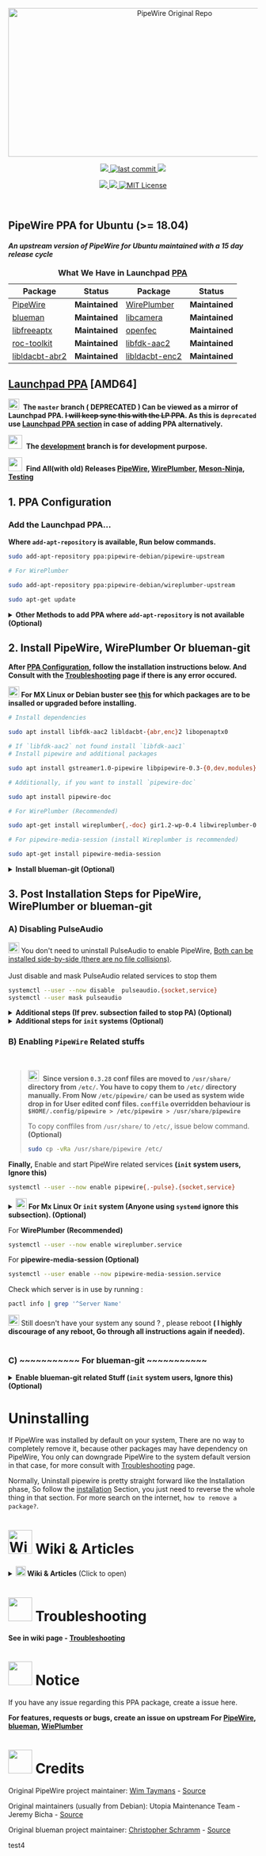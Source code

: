 <!-- PipeWire-Debian-->

<p align="center">
  <a href="https://gitlab.freedesktop.org/pipewire/pipewire">
    <img alt="PipeWire Original Repo" src="https://raw.githubusercontent.com/wiki/pipewire-debian/pipewire-debian/images/logo/PipeWire_logo.png" width="656" height="300">
  </a>
</p>

<p align="center">
  <!-- Maintained -->
  <a href="https://github.com/pipewire-debian/pipewire-debian/">
    <img src="https://img.shields.io/website?down_message=Yes&label=Maintained&logo=GITHUB&up_message=Yes&url=https%3A%2F%2Fgithub.com%2Fpipewire-debian%2Fpipewire-debian">
  </a>
  <!-- Last commit on dev -->
  <a href="https://github.com/pipewire-debian/pipewire-debian/tree/development">
    <!-- <img src="https://img.shields.io/github/last-commit/pipewire-debian/pipewire-debian/development?color=%23ffA000&label=Last%20commit%20on%20Development&logo=GITHUB&style=plastic"> -->
    <img src="https://img.shields.io/github/last-commit/pipewire-debian/pipewire-debian/development?label=Last%20Commit%20%3A%20&logo=github" alt="last commit">
  </a>
  <!-- Last commit on master -->
  <!--
  <img src="https://img.shields.io/github/last-commit/pipewire-debian/pipewire-debian/master?color=%23ffA000&label=master&logo=GITHUB&style=plastic">
  -->
  <!-- Packager -->
  <a href="https://github.com/souravdas142/">
    <img src="https://img.shields.io/website?down_message=Sourav%20Das&label=Packager&logo=GITHUB&up_message=Sourav%20Das&url=https%3A%2F%2Fgithub.com%2Fsouravdas142">
  </a>
</p>

<p align="center">
  <!-- Website status -->
  <a href="https://pipewire-debian.github.io/pipewire-debian/">
    <img src="https://img.shields.io/website?label=Git%20Website&logo=GITHUB&url=https%3A%2F%2Fpipewire-debian.github.io%2Fpipewire-debian%2F">
  </a>
  <!-- PPA -->
  <a href="https://launchpad.net/~pipewire-debian/+archive/ubuntu/pipewire-upstream">
    <img src="https://img.shields.io/github/v/tag/pipewire-debian/pipewire-debian?label=LP%20PipeWire%20PPA&logo=Ubuntu">
  </a>
  <!-- Project License -->
  <a href="https://choosealicense.com/licenses/mit/">
    <img alt="MIT License" src="https://img.shields.io/github/license/pipewire-debian/pipewire-debian">
  </a>
</p>

<br>                          
                          
## PipeWire PPA for Ubuntu (>= 18.04)
#### _An upstream version of PipeWire for Ubuntu maintained with a 15 day release cycle_
<!-- commented out
|                                               Link                                               |          Description     |
| :----------------------------------------------------------------------------------------------: | :----------------------: |
|          [Original-PipeWire-Upstream](https://gitlab.freedesktop.org/pipewire/pipewire)          |        **Forked**        |
| [PipeWire-debian-Upstream](https://salsa.debian.org/utopia-team/pipewire/-/tree/debian/0.3.25-1) |        **Forked**        |
|            [Original-blueman-Upstream](https://github.com/blueman-project/blueman)               |        **Forked**        |
|            [blueman-debian-Upstream](https://salsa.debian.org/cschramm/blueman)                  |        **Forked**        |
|                  [libfdk-aac[12]](https://packages.ubuntu.com/hirsute/libfdk-aac2)               |     **Dependencies**     |
|                 [libopenaptx0](https://packages.ubuntu.com/hirsute/libopenaptx0)                 |     **Dependencies**     |
|               [libldacbt-abr2](https://packages.ubuntu.com/hirsute/libldacbt-abr2)               |     **Dependencies**     |
|               [libldacbt-enc2](https://packages.ubuntu.com/hirsute/libldacbt-enc2)               |     **Dependencies**     |



## What We Have

|                                               Package                                            |          Status          |
| :----------------------------------------------------------------------------------------------: | :----------------------: |
|      [PipeWire](https://gitlab.freedesktop.org/pipewire/pipewire)								   |    **Maintained**        |
|      [WirePlumber](https://gitlab.freedesktop.org/pipewire/WirePlumber)     |         **Maintained**          |
|      [blueman](https://github.com/blueman-project/blueman)           |         **Maintained**          |
|      [libcamera](https://git.linuxtv.org/libcamera.git/)        |         **Maintained**          |
|      [libfreeaptx](https://github.com/iamthehorker/libfreeaptx)      |         **Maintained**          |
|      [openfec](https://github.com/roc-streaming/openfec)          |         **Maintained**          |
|      [roc-toolkit](https://github.com/roc-streaming/roc-toolkit)      |         **Maintained**          |
|                  [libfdk-aac[12]](https://packages.ubuntu.com/hirsute/libfdk-aac2)               |     **Dependencies**     |
|               [libldacbt-abr2](https://packages.ubuntu.com/hirsute/libldacbt-abr2)               |     **Dependencies**     |
|               [libldacbt-enc2](https://packages.ubuntu.com/hirsute/libldacbt-enc2)               |     **Dependencies**     |

-->


<table>
  <caption><b>What We Have in Launchpad <a href="https://launchpad.net/~pipewire-debian">PPA</a></b></caption>
  <thead>
    <tr>
      <th align="center"><b>Package</b></th>
      <th align="center"><b>Status</b></th>
      <th align="center"><b>Package</b></th>
      <th align="center"><b>Status</b></th>
    </tr>
  </thead>

  <tbody>
    <tr>
       <td><a href="https://gitlab.freedesktop.org/pipewire/pipewire">PipeWire</a></td>
       <td>							 <b>Maintained</b></td>
       <td><a href="https://gitlab.freedesktop.org/pipewire/wireplumber">WirePlumber</a></td>
       <td>							 <b>Maintained</b></td>
    </tr>
    <tr>
       <td><a href="https://github.com/blueman-project/blueman">blueman</a></td>
       <td>							 <b>Maintained</b></td>
       <td><a href="https://git.linuxtv.org/libcamera.git/">libcamera</a></td>
       <td>							 <b>Maintained</b></td>
    </tr>
    <tr>
       <td><a href="https://github.com/iamthehorker/libfreeaptx">libfreeaptx</a></td>
       <td>							 <b>Maintained</b></td>
       <td><a href="https://github.com/roc-streaming/openfec">openfec</a></td>
       <td>							 <b>Maintained</b></td>
    </tr>
    <tr>
       <td><a href="https://github.com/roc-streaming/roc-toolkit">roc-toolkit</a></td>
       <td>							 <b>Maintained</b></td>
       <td><a href="https://packages.ubuntu.com/hirsute/libfdk-aac2">libfdk-aac2</a></td>
       <td>							 <b>Maintained</b></td>
    </tr>
    <tr>
       <td><a href="https://packages.ubuntu.com/hirsute/libldacbt-abr2">libldacbt-abr2</a></td>
       <td>							 <b>Maintained</b></td>
       <td><a href="https://packages.ubuntu.com/hirsute/libldacbt-enc2">libldacbt-enc2</a></td>
       <td>							 <b>Maintained</b></td>
    </tr>
  </tbody>
</table>




## [Launchpad PPA](https://launchpad.net/~pipewire-debian) [AMD64]

<img src="https://raw.githubusercontent.com/wiki/pipewire-debian/pipewire-debian/images/icons/warning.svg" width=22 height=22>&nbsp; **The `master` branch ( DEPRECATED ) Can be viewed as a mirror of Launchpad PPA. ~~I will keep sync this with the LP PPA~~. As this is `deprecated` use [Launchpad PPA section](#add-the-launchpad-ppa) in case of adding PPA alternatively.** 

<img src="https://raw.githubusercontent.com/wiki/pipewire-debian/pipewire-debian/images/icons/information.svg" width=28 height=28>&nbsp; **The [development](https://github.com/pipewire-debian/pipewire-debian/tree/development) branch is for development purpose.**

<img src="https://raw.githubusercontent.com/wiki/pipewire-debian/pipewire-debian/images/icons/information.svg" width=28 height=28>&nbsp; **Find All(with old) Releases [PipeWire](https://launchpad.net/~pipewire-debian/+archive/ubuntu/pipewire-upstream/+packages?field.name_filter=&field.status_filter=&field.series_filter=), [WirePlumber](https://launchpad.net/~pipewire-debian/+archive/ubuntu/wireplumber-upstream/+packages?field.name_filter=&field.status_filter=&field.series_filter=), [Meson-Ninja](https://launchpad.net/~pipewire-debian/+archive/ubuntu/meson-ninja/+packages?field.name_filter=&field.status_filter=&field.series_filter=), [Testing](https://launchpad.net/~pipewire-debian/+archive/ubuntu/testing/+packages?field.name_filter=&field.status_filter=&field.series_filter=)**                                                     

## 1. PPA Configuration

### Add the Launchpad PPA...       
<!---
<img src="https://raw.githubusercontent.com/wiki/pipewire-debian/pipewire-debian/images/icons/idea_bulb.svg" width=22 height=22> **The recommended & convenient way**
--->

**Where `add-apt-repository` is available, Run below commands.**

```bash
sudo add-apt-repository ppa:pipewire-debian/pipewire-upstream

# For WirePlumber 

sudo add-apt-repository ppa:pipewire-debian/wireplumber-upstream

sudo apt-get update

```

<details markdown=1><summary markdown="span"><strong>Other Methods to add PPA where <code>add-apt-repository</code> is not available (Optional)</strong></summary>
                                                 
<br>                                             
                                                 
<strong>To Manually add The Launchpad PPA, Where <code>add-apt-repository</code> is not available, Or, In case of any special case <br>
Consider this is an example, Do the same for <code>WirePlumber</code> key may or may not be changed here</strong>                              
                                                  

                                                  
```bash
# This PPA can be added to your system manually by running below commands, It creates
# a file under /etc/apt/sources.list.d/ containing  list of mirrors
# To do this, First Download the gpg key from keyservers directly into the trusted set of keys,      
# Run only two commands below.

gpg --keyserver keyserver.ubuntu.com --recv-keys 25088A0359807596
gpg -a --export 25088A0359807596 | sudo apt-key add -

# Or, 

sudo apt-key adv --keyserver keyserver.ubuntu.com --recv-keys 25088A0359807596

# And then run below command to add the mirror list to your system.

echo "deb http://ppa.launchpad.net/pipewire-debian/pipewire-upstream/ubuntu $(lsb_release -cs) main" | sudo tee -a /etc/apt/sources.list.d/pipewire-upstream.list

# For Non ubuntu Debian based Users, Edit `/etc/apt/sources.list.d/pipewire-upstream.list` and change your `distro_code_name` equivalent to any one of ubuntu 
# `distro_code_name`. (For example, MX Linux 19.4 based on Debian buster, And equivalent to `ubuntu 18.04`, so replace `buster` with `bionic` in the mentioned file.)

# The following command is usually not needed unless you want to install debug packages or create deb package from source.

echo "deb-src http://ppa.launchpad.net/pipewire-debian/pipewire-upstream/ubuntu $(lsb_release -cs) main" | sudo tee -a /etc/apt/sources.list.d/pipewire-upstream.list
```
<!---
### ...or the Github PPA  &nbsp; &nbsp; <img src="https://raw.githubusercontent.com/wiki/pipewire-debian/pipewire-debian/images/icons/deprecated.svg" width=138 height=17>

<img src="https://raw.githubusercontent.com/wiki/pipewire-debian/pipewire-debian/images/icons/idea_bulb.svg" width=22 height=22> **Use IFF you have a good reason Or If your distro (other debian based) Can't install from LP PPA.**           

```bash
curl -SsL https://pipewire-debian.github.io/pipewire-debian/ubuntu/KEY.gpg | sudo apt-key add -
sudo curl -SsL -o /etc/apt/sources.list.d/pipewire.list https://pipewire-debian.github.io/pipewire-debian/ubuntu/pipewire.list
sudo apt update

```
-->

</details>

## 2. Install PipeWire, WirePlumber Or blueman-git

**After [PPA Configuration](#1-ppa-configuration), follow the installation instructions below. And Consult with the [Troubleshooting](https://github.com/pipewire-debian/pipewire-debian/wiki/Troubleshooting) page if there is any error occured.**

<img src="https://raw.githubusercontent.com/wiki/pipewire-debian/pipewire-debian/images/icons/idea_bulb.svg" width=22 height=22> **For MX Linux or Debian buster see [this](https://pastebin.com/S5duuECS) for which packages are to be insalled or upgraded before installing.**

```bash
# Install dependencies

sudo apt install libfdk-aac2 libldacbt-{abr,enc}2 libopenaptx0

# If `libfdk-aac2` not found install `libfdk-aac1`
# Install pipewire and additional packages

sudo apt install gstreamer1.0-pipewire libpipewire-0.3-{0,dev,modules} libspa-0.2-{bluetooth,dev,jack,modules} pipewire{,-{audio-client-libraries,pulse,bin,locales,tests}}

# Additionally, if you want to install `pipewire-doc`

sudo apt install pipewire-doc     

# For WirePlumber (Recommended)

sudo apt-get install wireplumber{,-doc} gir1.2-wp-0.4 libwireplumber-0.4-{0,dev}

# For pipewire-media-session (install Wireplumber is recommended)

sudo apt-get install pipewire-media-session

```
<details><summary><strong>Install blueman-git (Optional)</strong></summary>
<br>
<strong>~~~~~~~~~~~ For blueman-git  ~~~~~~~~~~~</strong>

```bash
# Before installing blueman-git, remove and purge any official version of blueman.        

sudo apt-get remove --purge blueman && sudo rm -f /var/lib/blueman/network.state

# Then, to install issue below command.

sudo apt-get install blueman-git         
```   
</details>
    
## 3. Post Installation Steps for PipeWire, WirePlumber or blueman-git        

### A) Disabling PulseAudio

<img src="https://raw.githubusercontent.com/wiki/pipewire-debian/pipewire-debian/images/icons/idea_bulb.svg" width=22 height=22> You don't need to uninstall PulseAudio to enable PipeWire, <a href="https://gitlab.freedesktop.org/pipewire/pipewire/-/issues/2058#note_1228129">Both can be installed side-by-side (there are no file collisions)</a>. <br> <br> Just disable and mask PulseAudio related services to stop them                            
```bash
systemctl --user --now disable  pulseaudio.{socket,service}
systemctl --user mask pulseaudio        
```
<details><summary><strong>Additional steps (If prev. subsection failed to stop PA)  (Optional)</strong></summary>
<br>         

```bash        
# You need to tell Pulseaudio not to respawn itself by issuing command:     

sed -i 's/.*autospawn.*/autospawn = no/g' ~/.config/pulse/client.conf        

# If `~/.config/pulse/client.conf` not found then issue,       

sudo sed -i 's/.*autospawn.*/autospawn = no/g' /etc/pulse/client.conf        

# Additonally if `/etc/pulse/client.conf.d/0{0,1}-enable-autospawn.conf` exist, do      

sudo sed -i 's/.*autospawn.*/autospawn = no/g' /etc/pulse/client.conf.d/00-enable-autospawn.conf       

# Or,

sudo sed -i 's/.*autospawn.*/autospawn = no/g' /etc/pulse/client.conf.d/01-enable-autospawn.conf       

# Also If `/etc/xdg/autostart/pulseaudio.desktop` exist, Rename to something like below. 

sudo mv -v /etc/xdg/autostart/pulseaudio.desktop{,.bak}

# And finally issue        

pulseaudio --kill        
```        
</details>

<details><summary><strong>Additional steps for <code>init</code> systems (Optional)</strong></summary>
<br>

```bash
# PulseAudio (>= 13.04-4) also have autospawn defined at /etc/init.d/pulseaudio-enable-autospawn
# Just disable the init script, and reenable it again if anyhow PA needed in future

sudo update-rc.d pulseaudio-enable-autospawn disable

# If PA still running, Once again kill PA

pulseaudio --kill

```
</details>

### B) Enabling `PipeWire` Related stuffs                                        
                                   
<br>                                   
                                   
> <img src="https://raw.githubusercontent.com/wiki/pipewire-debian/pipewire-debian/images/icons/warning.svg" width=22 height=22>&nbsp; **Since version `0.3.28` conf files are moved to `/usr/share/` directory from `/etc/`.  You have to copy them to `/etc/` directory manually. From Now `/etc/pipewire/` can be used as system wide drop in for User edited conf files. `conffile` overridden behaviour is `$HOME/.config/pipewire > /etc/pipewire > /usr/share/pipewire`**              
>
> To copy conffiles from `/usr/share/` to `/etc/`, issue below command. **(Optional)**     
>
> ```bash
> sudo cp -vRa /usr/share/pipewire /etc/
> ```                             
                                   
                                     
                                     
**Finally,** Enable and start PipeWire related services **(`init` system users, Ignore this)**                                            
```bash
systemctl --user --now enable pipewire{,-pulse}.{socket,service}                 
```
<details><summary>
<img src="https://raw.githubusercontent.com/wiki/pipewire-debian/pipewire-debian/images/icons/idea_bulb.svg" width=22 height=22> <strong>For Mx Linux Or <code>init</code> system (Anyone using <code>systemd</code> ignore this subsection). (Optional)</strong>
</summary>

<pre>
<code>
# Mx Linux uses init system by default, 

# Some users feel anoying to start `pipewire` services becasue of PW doesn't shift any scripts for non systemd,
# So Now how to start All `pipewire` services in init system?

# There is a solution on internet see this : <a href="https://www.linuxquestions.org/questions/slackware-14/using-pipewire-instead-of-pulseaudio-in-slackware-15-a-4175693980">Slackware Solution</a> the idea is same for Mx Linux also

# For the above solution you have to install <a href="https://github.com/raforg/daemon">daemon program</a> or do the below modifcation on those `.desktop` files.

substitue this `Exec=/usr/bin/pipewire` line with above `pipewire.desktop` file where you find lines starting with `Exec`. 
substitue this `Exec=/usr/bin/pipewire-pulse` line with above `pipewire-pulse.desktop` file where you find lines starting with `Exec`. 
substitue this `Exec=/usr/bin/pipewire-media-session` line with above `pipewire-media-session.desktop` file where you find lines starting with `Exec`. 


</code>
</pre>
</details>                                     
                                     
For **WirePlumber (Recommended)**                                     

```bash
systemctl --user --now enable wireplumber.service
```
For **pipewire-media-session (Optional)**

```bash
systemctl --user enable --now pipewire-media-session.service
```
Check which server is in use by running :     
```bash
pactl info | grep '^Server Name'
```
<img src="https://raw.githubusercontent.com/wiki/pipewire-debian/pipewire-debian/images/icons/idea_bulb.svg" width=22 height=22> Still doesn't have your system any sound ? , please reboot **( I highly discourage of any reboot,
Go through all instructions again if needed).**  <br>  <br>           
                                      
                           
### C) **\~\~\~\~\~\~\~\~\~\~\~ For blueman-git  \~\~\~\~\~\~\~\~\~\~\~**          
                           
                                       
<details><summary><strong>Enable blueman-git related Stuff (<code>init</code> system users, Ignore this) (Optional) </strong></summary>

**Incase of blueman, just enable below service.**          

```bash

sudo systemctl enable --now blueman-mechanism.service

```
</details>


# Uninstalling

If PipeWire was installed by default on your system, There are no way to completely remove it, because other packages may have dependency 
on PipeWire, You only can downgrade PipeWire to the system default version in that case, for more consult with [Troubleshooting](https://github.com/pipewire-debian/pipewire-debian/wiki/Troubleshooting) page.

Normally, Uninstall pipewire is pretty straight forward like the Installation phase, So follow the [installation](#2-install-pipewire-or-blueman-git) 
Section, you just need to reverse the whole thing in that section. For more search on the internet, `how to remove a package?`.



# <img src="https://raw.githubusercontent.com/wiki/pipewire-debian/pipewire-debian/images/icons/open_book.svg" alt="Wiki & Articles" width=48 height=48> Wiki & Articles        

<details><summary><img src="https://raw.githubusercontent.com/wiki/pipewire-debian/pipewire-debian/images/icons/open_book.svg" alt="Wiki & Articles" width=20 height=20><strong> Wiki & Articles</strong> (Click to open) </summary>

<p>

**Wiki -**
  - [This Repo Wiki](https://github.com/pipewire-debian/pipewire-debian/wiki)
  - [Upstream-README](https://gitlab.freedesktop.org/pipewire/pipewire/-/blob/master/README.md)
  - [Upstream-wiki](https://gitlab.freedesktop.org/pipewire/pipewire/-/wikis/home)
  - [Upstream-blueman-wiki](https://github.com/blueman-project/blueman/wiki)
  - **Gentoo**
      - [Gentoo-wiki](https://wiki.gentoo.org/wiki/PipeWire)
      - [Gentoo-Bluetooth-Wiki](https://wiki.gentoo.org/wiki/Bluetooth)
  - **Arch-Linux** 
      - [Arch-wiki](https://wiki.archlinux.org/index.php/PipeWire)
      - [Arch-Bluetooth-Wiki](https://wiki.archlinux.org/title/Bluetooth)
      - [blueman](https://wiki.archlinux.org/title/Blueman)
  - [Debian-wiki](https://wiki.debian.org/PipeWire) &nbsp; &nbsp; &nbsp; **[ DEPRECATED  for this PPA ]**

**Articles -**          
 - [Making Sense of The Audio Stack On Unix](https://venam.nixers.net/blog/unix/2021/02/07/audio-stack.html)           
 - [PipeWire Under The Hood](https://venam.nixers.net/blog/unix/2021/06/23/pipewire-under-the-hood.html)           
 - [PIPEWIRE, THE NEWEST AUDIO KID ON THE LINUX BLOCK](https://hackaday.com/2021/06/23/pipewire-the-newest-audio-kid-on-the-linux-block)                     
 - [WirePlumber, the PipeWire session manager](https://www.collabora.com/news-and-blog/blog/2020/05/07/wireplumber-the-pipewire-session-manager)
 - [A step-by-step tutorial for live audio streaming with Roc](https://gavv.github.io/articles/roc-tutorial)

</p>

</details>

# <img src="https://raw.githubusercontent.com/wiki/pipewire-debian/pipewire-debian/images/icons/wrench_and_hammer.svg" width=48 height=48> Troubleshooting  

**See in wiki page - [Troubleshooting](https://github.com/pipewire-debian/pipewire-debian/wiki/Troubleshooting)**

# <img src="https://raw.githubusercontent.com/wiki/pipewire-debian/pipewire-debian/images/icons/flame.svg" width=48 height=48> Notice

If you have any issue regarding this PPA package, create a issue here.

**For features, requests or bugs, create an issue on upstream For [PipeWire](https://gitlab.freedesktop.org/pipewire/pipewire/-/issues),**
**[blueman](https://github.com/blueman-project/blueman/issues/new), [WiePlumber](https://gitlab.freedesktop.org/pipewire/wireplumber/-/issues/new?issue)**    

# <img src="https://raw.githubusercontent.com/wiki/pipewire-debian/pipewire-debian/images/icons/clap.svg" width=48 height=48> Credits

Original PipeWire project maintainer:
[Wim Taymans](https://gitlab.freedesktop.org/wtaymans) - [Source](https://gitlab.freedesktop.org/pipewire/pipewire)

Original maintainers (usually from Debian):
Utopia Maintenance Team - Jeremy Bicha - [Source](https://salsa.debian.org/utopia-team/pipewire/-/tree/debian/0.3.25-1)      

Original blueman project maintainer:
[Christopher Schramm](https://github.com/cschramm) - [Source](https://github.com/blueman-project/blueman)   


test4
